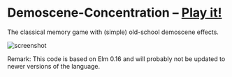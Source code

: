 # Demoscene-Concentration – [Play it!](http://daiw.de/games/demoscene-concentration)

The classical memory game with (simple) old-school demoscene effects.

![screenshot](screenshot.png)

Remark: This code is based on Elm 0.16 and will probably not be updated to newer versions of the language.